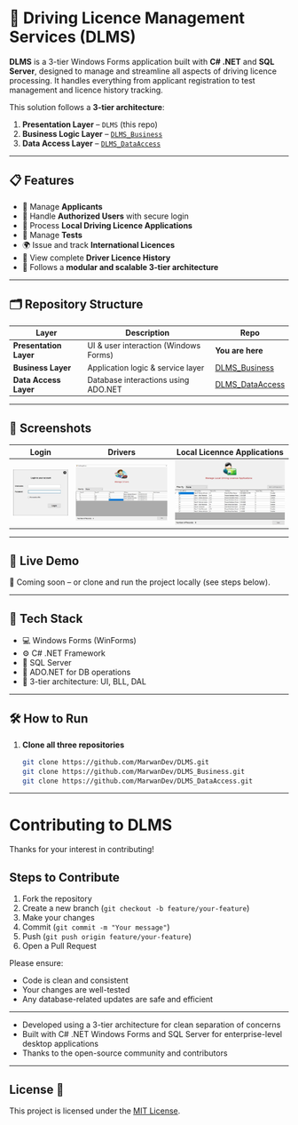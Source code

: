 # 🚗 Driving Licence Management Services (DLMS)

**DLMS** is a 3-tier Windows Forms application built with **C# .NET** and **SQL Server**, designed to manage and streamline all aspects of driving licence processing. It handles everything from applicant registration to test management and licence history tracking.

This solution follows a **3-tier architecture**:
1. **Presentation Layer** – `DLMS` (this repo)
2. **Business Logic Layer** – [`DLMS_Business`](https://github.com/your-username/DLMS_Business)
3. **Data Access Layer** – [`DLMS_DataAccess`](https://github.com/your-username/DLMS_DataAccess)

---

## 📋 Features

- 👥 Manage **Applicants**
- 🔐 Handle **Authorized Users** with secure login
- 📝 Process **Local Driving Licence Applications**
- 🧪 Manage **Tests**
- 🌍 Issue and track **International Licences**
- 📜 View complete **Driver Licence History**
- 🧠 Follows a **modular and scalable 3-tier architecture**

---

## 🗂 Repository Structure

| Layer | Description | Repo |
|-------|-------------|------|
| **Presentation Layer** | UI & user interaction (Windows Forms) | **You are here** |
| **Business Layer** | Application logic & service layer | [DLMS_Business](https://github.com/MarwanDev/DLMS_Business) |
| **Data Access Layer** | Database interactions using ADO.NET | [DLMS_DataAccess](https://github.com/MarwanDev/DLMS_DataAccess) |

---

## 📸 Screenshots

| Login | Drivers | Local Licennce Applications |
|-----------|----------------|------------------|
| ![Login](DLMS/Screenshots/Login.JPG) | ![Drivers](DLMS/Screenshots/Drivers.JPG) | ![History](DLMS/Screenshots/LocalDLApplications.JPG) |

---

## 🚀 Live Demo

🔗 Coming soon – or clone and run the project locally (see steps below).

---

## 🧰 Tech Stack

- 💻 Windows Forms (WinForms)
- ⚙️ C# .NET Framework
- 🧱 SQL Server
- 📡 ADO.NET for DB operations
- 🧠 3-tier architecture: UI, BLL, DAL

---

## 🛠️ How to Run

1. **Clone all three repositories**
   ```bash
   git clone https://github.com/MarwanDev/DLMS.git
   git clone https://github.com/MarwanDev/DLMS_Business.git
   git clone https://github.com/MarwanDev/DLMS_DataAccess.git
---

# Contributing to DLMS

Thanks for your interest in contributing!

## Steps to Contribute

1. Fork the repository
2. Create a new branch (`git checkout -b feature/your-feature`)
3. Make your changes
4. Commit (`git commit -m "Your message"`)
5. Push (`git push origin feature/your-feature`)
6. Open a Pull Request

Please ensure:
- Code is clean and consistent
- Your changes are well-tested
- Any database-related updates are safe and efficient
---

- Developed using a 3-tier architecture for clean separation of concerns
- Built with C# .NET Windows Forms and SQL Server for enterprise-level desktop applications
- Thanks to the open-source community and contributors
---

## License 📜
This project is licensed under the [MIT License](LICENSE).  

